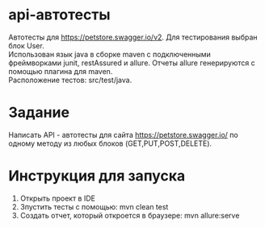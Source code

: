 # api-автотесты

Автотесты для https://petstore.swagger.io/v2.
Для тестирования выбран блок User.
<br>
Использован язык java в сборке maven c подключенными фреймворками junit, restAssured и allure. Отчеты allure генерируются с помощью плагина для maven.
<br>
Расположение тестов: src/test/java. 
<br>
# Задание
Написать API - автотесты для сайта https://petstore.swagger.io/ по одному методу из любых блоков (GET,PUT,POST,DELETE). 
# Инструкция для запуска
1. Открыть проект в IDE
2. Зпустить тесты с помощью: mvn clean test
4. Создать отчет, который откроется в браузере: mvn allure:serve


